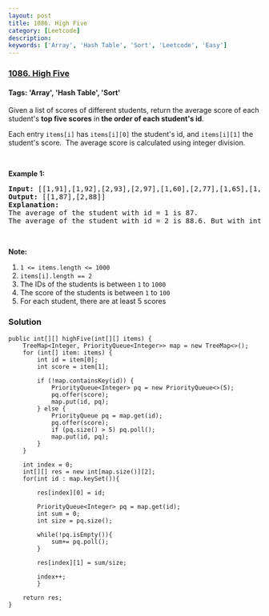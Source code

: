 ```yaml
---
layout: post
title: 1086. High Five
category: [Leetcode]
description: 
keywords: ['Array', 'Hash Table', 'Sort', 'Leetcode', 'Easy']
---
```

### [1086. High Five](https://leetcode.com/problems/high-five)

#### Tags: 'Array', 'Hash Table', 'Sort'

<div class="content__u3I1 question-content__JfgR"><div><p>Given a list of scores of different students, return the average score of each student's <strong>top five scores</strong> in<strong> the order of each student's id</strong>.</p>
<p>Each entry <code>items[i]</code> has <code>items[i][0]</code> the student's id, and <code>items[i][1]</code> the student's score.  The average score is calculated using integer division.</p>
<p> </p>
<p><strong>Example 1:</strong></p>
<pre><strong>Input: </strong><span id="example-input-1-1">[[1,91],[1,92],[2,93],[2,97],[1,60],[2,77],[1,65],[1,87],[1,100],[2,100],[2,76]]</span>
<strong>Output: </strong><span id="example-output-1">[[1,87],[2,88]]</span>
<strong>Explanation: </strong>
The average of the student with id = 1 is 87.
The average of the student with id = 2 is 88.6. But with integer division their average converts to 88.
</pre>
<p> </p>
<p><strong>Note:</strong></p>
<ol>
<li><code>1 &lt;= items.length &lt;= 1000</code></li>
<li><code>items[i].length == 2</code></li>
<li>The IDs of the students is between <code>1</code> to <code>1000</code></li>
<li>The score of the students is between <code>1</code> to <code>100</code></li>
<li>For each student, there are at least 5 scores</li>
</ol></div></div>

### Solution
```javav
public int[][] highFive(int[][] items) {
    TreeMap<Integer, PriorityQueue<Integer>> map = new TreeMap<>();
    for (int[] item: items) {
        int id = item[0];
        int score = item[1];
        
        if (!map.containsKey(id)) {
            PriorityQueue<Integer> pq = new PriorityQueue<>(5);
            pq.offer(score);
            map.put(id, pq);
        } else {
            PriorityQueue pq = map.get(id);
            pq.offer(score);
            if (pq.size() > 5) pq.poll();
            map.put(id, pq);
        }
    }
    
    int index = 0;
    int[][] res = new int[map.size()][2];
    for(int id : map.keySet()){
        
        res[index][0] = id;

        PriorityQueue<Integer> pq = map.get(id);
        int sum = 0;
        int size = pq.size();

        while(!pq.isEmpty()){
            sum+= pq.poll();
        }

        res[index][1] = sum/size;

        index++;
        }
    
    return res;
}
```